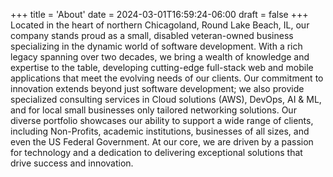 +++
title = 'About'
date = 2024-03-01T16:59:24-06:00
draft = false
+++
Located in the heart of northern Chicagoland, Round Lake Beach, IL, our company stands proud as a small, disabled veteran-owned business specializing in the dynamic world of software development. With a rich legacy spanning over two decades, we bring a wealth of knowledge and expertise to the table, developing cutting-edge full-stack web and mobile applications that meet the evolving needs of our clients. Our commitment to innovation extends beyond just software development; we also provide specialized consulting services in Cloud solutions (AWS), DevOps, AI & ML, and for local small businesses only tailored networking solutions. Our diverse portfolio showcases our ability to support a wide range of clients, including Non-Profits, academic institutions, businesses of all sizes, and even the US Federal Government. At our core, we are driven by a passion for technology and a dedication to delivering exceptional solutions that drive success and innovation.
